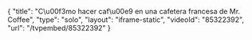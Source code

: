 {
    "title": "C\u00f3mo hacer caf\u00e9 en una cafetera francesa de Mr. Coffee",
    "type": "solo",
    "layout": "iframe-static",
    "videoId": "85322392",
    "url": "\/tvpembed\/85322392"
}